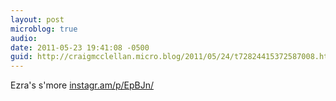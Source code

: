 ```yaml
---
layout: post
microblog: true
audio: 
date: 2011-05-23 19:41:08 -0500
guid: http://craigmcclellan.micro.blog/2011/05/24/t72824415372587008.html
---
```

Ezra's s'more [instagr.am/p/EpBJn/](http://instagr.am/p/EpBJn/)
